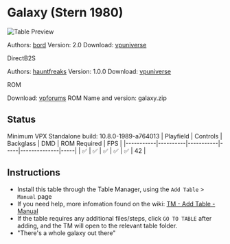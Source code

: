 # Galaxy (Stern 1980)

![Table Preview](../../images/vpx-galaxy.png)

Authors: [bord](https://vpuniverse.com/profile/9265-bord/)
Version: 2.0
Download: [vpuniverse](https://vpuniverse.com/files/file/14344-galaxy-stern-1980/)

DirectB2S

Authors: [hauntfreaks](https://vpuniverse.com/profile/5216-hauntfreaks/)
Version: 1.0.0
Download: [vpuniverse](https://vpuniverse.com/files/file/14345-galaxy-stern-1980-b2s/)

ROM

Download: [vpforums](https://www.vpforums.org/index.php?app=downloads&showfile=739)
ROM Name and version: galaxy.zip

## Status 

Minimum VPX Standalone build: 10.8.0-1989-a764013
| Playfield | Controls | Backglass | DMD | ROM Required | FPS | 
|-----------|----------|-----------|-----|--------------|-----|
| :white_check_mark: | :white_check_mark: | :white_check_mark: | :white_check_mark: | :white_check_mark: | 42 |

## Instructions

- Install this table through the Table Manager, using the `Add Table` > `Manual` page
- If you need help, more infomation found on the wiki: [TM - Add Table - Manual](https://github.com/LegendsUnchained/vpx-standalone-alp4k/wiki/%5B04%5D-%F0%9F%A7%A1-TM-%E2%80%90-Other-Features#add-table---manual)
- If the table requires any additional files/steps, click `GO TO TABLE` after adding, and the TM will open to the relevant table folder.
- "There's a whole galaxy out there"

